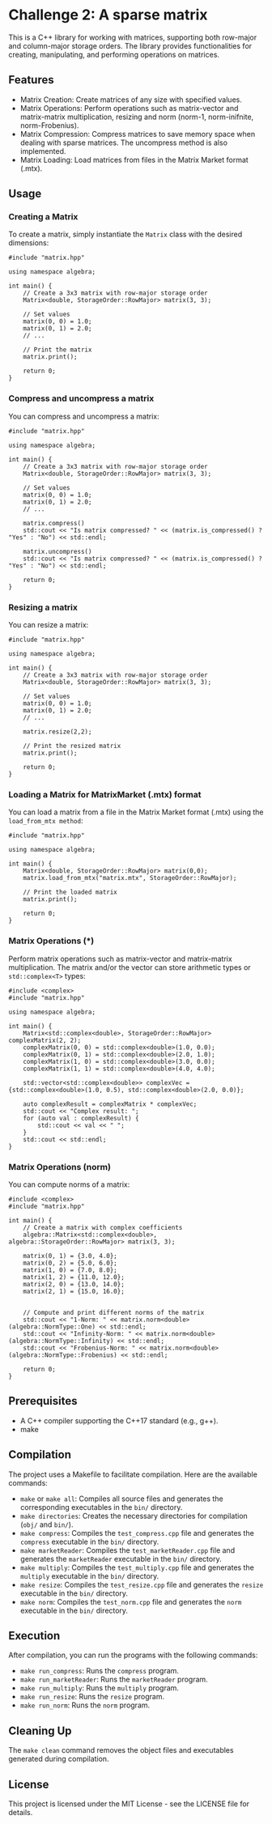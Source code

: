 # Challenge 2: A sparse matrix

This is a C++ library for working with matrices, supporting both row-major and column-major storage orders. The library provides functionalities for creating, manipulating, and performing operations on matrices.


## Features
- Matrix Creation: Create matrices of any size with specified values.
- Matrix Operations: Perform operations such as matrix-vector and matrix-matrix multiplication, resizing and norm (norm-1, norm-inifnite, norm-Frobenius).
- Matrix Compression: Compress matrices to save memory space when dealing with sparse matrices. The uncompress method is also implemented.
- Matrix Loading: Load matrices from files in the Matrix Market format (.mtx).


## Usage

### Creating a Matrix

To create a matrix, simply instantiate the `Matrix` class with the desired dimensions:
```
#include "matrix.hpp"

using namespace algebra;

int main() {
    // Create a 3x3 matrix with row-major storage order
    Matrix<double, StorageOrder::RowMajor> matrix(3, 3);

    // Set values
    matrix(0, 0) = 1.0;
    matrix(0, 1) = 2.0;
    // ...

    // Print the matrix
    matrix.print();

    return 0;
}

```

### Compress and uncompress a matrix

You can compress and uncompress a matrix:

```
#include "matrix.hpp"

using namespace algebra;

int main() {
    // Create a 3x3 matrix with row-major storage order
    Matrix<double, StorageOrder::RowMajor> matrix(3, 3);

    // Set values
    matrix(0, 0) = 1.0;
    matrix(0, 1) = 2.0;
    // ...

    matrix.compress()
    std::cout << "Is matrix compressed? " << (matrix.is_compressed() ? "Yes" : "No") << std::endl;

    matrix.uncompress()
    std::cout << "Is matrix compressed? " << (matrix.is_compressed() ? "Yes" : "No") << std::endl;

    return 0;
}

```


### Resizing a matrix

You can resize a matrix:

```
#include "matrix.hpp"

using namespace algebra;

int main() {
    // Create a 3x3 matrix with row-major storage order
    Matrix<double, StorageOrder::RowMajor> matrix(3, 3);

    // Set values
    matrix(0, 0) = 1.0;
    matrix(0, 1) = 2.0;
    // ...

    matrix.resize(2,2);

    // Print the resized matrix
    matrix.print();

    return 0;
}

```

### Loading a Matrix for MatrixMarket (.mtx) format

You can load a matrix from a file in the Matrix Market format (.mtx) using the `load_from_mtx method`:

```
#include "matrix.hpp"

using namespace algebra;

int main() {
    Matrix<double, StorageOrder::RowMajor> matrix(0,0);
    matrix.load_from_mtx("matrix.mtx", StorageOrder::RowMajor);

    // Print the loaded matrix
    matrix.print();

    return 0;
}

```

### Matrix Operations (*)

Perform matrix operations such as matrix-vector and matrix-matrix multiplication. The matrix and/or the vector can store
arithmetic types or `std::complex<T>` types:

```
#include <complex>
#include "matrix.hpp"

using namespace algebra;

int main() {
    Matrix<std::complex<double>, StorageOrder::RowMajor> complexMatrix(2, 2);
    complexMatrix(0, 0) = std::complex<double>(1.0, 0.0);
    complexMatrix(0, 1) = std::complex<double>(2.0, 1.0);
    complexMatrix(1, 0) = std::complex<double>(3.0, 0.0);
    complexMatrix(1, 1) = std::complex<double>(4.0, 4.0);

    std::vector<std::complex<double>> complexVec = {std::complex<double>(1.0, 0.5), std::complex<double>(2.0, 0.0)};

    auto complexResult = complexMatrix * complexVec;
    std::cout << "Complex result: ";
    for (auto val : complexResult) {
        std::cout << val << " ";
    }
    std::cout << std::endl;
}
```

### Matrix Operations (norm)


You can compute norms of a matrix:

```
#include <complex>
#include "matrix.hpp"

int main() {
    // Create a matrix with complex coefficients
    algebra::Matrix<std::complex<double>, algebra::StorageOrder::RowMajor> matrix(3, 3);

    matrix(0, 1) = {3.0, 4.0};
    matrix(0, 2) = {5.0, 6.0};
    matrix(1, 0) = {7.0, 8.0};
    matrix(1, 2) = {11.0, 12.0};
    matrix(2, 0) = {13.0, 14.0};
    matrix(2, 1) = {15.0, 16.0};


    // Compute and print different norms of the matrix
    std::cout << "1-Norm: " << matrix.norm<double>(algebra::NormType::One) << std::endl;
    std::cout << "Infinity-Norm: " << matrix.norm<double>(algebra::NormType::Infinity) << std::endl;
    std::cout << "Frobenius-Norm: " << matrix.norm<double>(algebra::NormType::Frobenius) << std::endl;

    return 0;
}
```


## Prerequisites

- A C++ compiler supporting the C++17 standard (e.g., g++).
- make

## Compilation

The project uses a Makefile to facilitate compilation. Here are the available commands:

- `make` or `make all`: Compiles all source files and generates the corresponding executables in the `bin/` directory.
- `make directories`: Creates the necessary directories for compilation (`obj/` and `bin/`).
- `make compress`: Compiles the `test_compress.cpp` file and generates the `compress` executable in the `bin/` directory.
- `make marketReader`: Compiles the `test_marketReader.cpp` file and generates the `marketReader` executable in the `bin/` directory.
- `make multiply`: Compiles the `test_multiply.cpp` file and generates the `multiply` executable in the `bin/` directory.
- `make resize`: Compiles the `test_resize.cpp` file and generates the `resize` executable in the `bin/` directory.
- `make norm`: Compiles the `test_norm.cpp` file and generates the `norm` executable in the `bin/` directory.

## Execution

After compilation, you can run the programs with the following commands:

- `make run_compress`: Runs the `compress` program.
- `make run_marketReader`: Runs the `marketReader` program.
- `make run_multiply`: Runs the `multiply` program.
- `make run_resize`: Runs the `resize` program.
- `make run_norm`: Runs the `norm` program.

## Cleaning Up

The `make clean` command removes the object files and executables generated during compilation.

## License
This project is licensed under the MIT License - see the LICENSE file for details.
